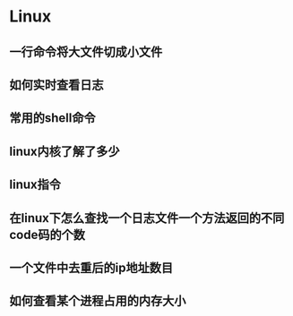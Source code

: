 # Linux


## 一行命令将大文件切成小文件
## 如何实时查看日志
## 常用的shell命令
## linux内核了解了多少
## linux指令
## 在linux下怎么查找一个日志文件一个方法返回的不同code码的个数
## 一个文件中去重后的ip地址数目
## 如何查看某个进程占用的内存大小